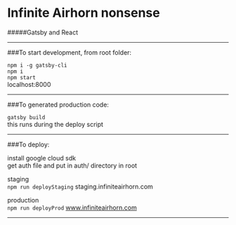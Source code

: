 # Infinite Airhorn nonsense

#####Gatsby and React

---

###To start development, from root folder:


`npm i -g gatsby-cli`  
`npm i`  
`npm start`  
localhost:8000

---

###To generated production code:

`gatsby build`  
this runs during the deploy script 

---

###To deploy:

install google cloud sdk  
get auth file and put in auth/ directory in root

staging  
`npm run deployStaging`
staging.infiniteairhorn.com

production  
`npm run deployProd`
www.infiniteairhorn.com

---